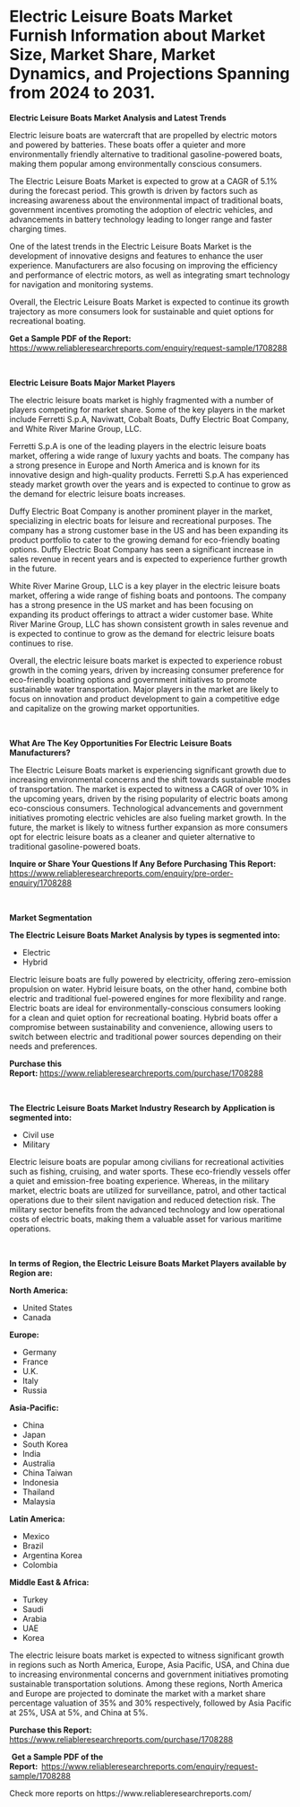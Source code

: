 <p><h1>Electric Leisure Boats Market Furnish Information about Market Size, Market Share, Market Dynamics, and Projections Spanning from 2024 to 2031.</h1></p><p><strong>Electric Leisure Boats Market Analysis and Latest Trends</strong></p>
<p><p>Electric leisure boats are watercraft that are propelled by electric motors and powered by batteries. These boats offer a quieter and more environmentally friendly alternative to traditional gasoline-powered boats, making them popular among environmentally conscious consumers.</p><p>The Electric Leisure Boats Market is expected to grow at a CAGR of 5.1% during the forecast period. This growth is driven by factors such as increasing awareness about the environmental impact of traditional boats, government incentives promoting the adoption of electric vehicles, and advancements in battery technology leading to longer range and faster charging times.</p><p>One of the latest trends in the Electric Leisure Boats Market is the development of innovative designs and features to enhance the user experience. Manufacturers are also focusing on improving the efficiency and performance of electric motors, as well as integrating smart technology for navigation and monitoring systems.</p><p>Overall, the Electric Leisure Boats Market is expected to continue its growth trajectory as more consumers look for sustainable and quiet options for recreational boating.</p></p>
<p><strong>Get a Sample PDF of the Report:&nbsp;</strong> <a href="https://www.reliableresearchreports.com/enquiry/request-sample/1708288">https://www.reliableresearchreports.com/enquiry/request-sample/1708288</a></p>
<p>&nbsp;</p>
<p><strong>Electric Leisure Boats Major Market Players</strong></p>
<p><p>The electric leisure boats market is highly fragmented with a number of players competing for market share. Some of the key players in the market include Ferretti S.p.A, Naviwatt, Cobalt Boats, Duffy Electric Boat Company, and White River Marine Group, LLC.</p><p>Ferretti S.p.A is one of the leading players in the electric leisure boats market, offering a wide range of luxury yachts and boats. The company has a strong presence in Europe and North America and is known for its innovative design and high-quality products. Ferretti S.p.A has experienced steady market growth over the years and is expected to continue to grow as the demand for electric leisure boats increases.</p><p>Duffy Electric Boat Company is another prominent player in the market, specializing in electric boats for leisure and recreational purposes. The company has a strong customer base in the US and has been expanding its product portfolio to cater to the growing demand for eco-friendly boating options. Duffy Electric Boat Company has seen a significant increase in sales revenue in recent years and is expected to experience further growth in the future.</p><p>White River Marine Group, LLC is a key player in the electric leisure boats market, offering a wide range of fishing boats and pontoons. The company has a strong presence in the US market and has been focusing on expanding its product offerings to attract a wider customer base. White River Marine Group, LLC has shown consistent growth in sales revenue and is expected to continue to grow as the demand for electric leisure boats continues to rise.</p><p>Overall, the electric leisure boats market is expected to experience robust growth in the coming years, driven by increasing consumer preference for eco-friendly boating options and government initiatives to promote sustainable water transportation. Major players in the market are likely to focus on innovation and product development to gain a competitive edge and capitalize on the growing market opportunities.</p></p>
<p>&nbsp;</p>
<p><strong>What Are The Key Opportunities For Electric Leisure Boats Manufacturers?</strong></p>
<p><p>The Electric Leisure Boats market is experiencing significant growth due to increasing environmental concerns and the shift towards sustainable modes of transportation. The market is expected to witness a CAGR of over 10% in the upcoming years, driven by the rising popularity of electric boats among eco-conscious consumers. Technological advancements and government initiatives promoting electric vehicles are also fueling market growth. In the future, the market is likely to witness further expansion as more consumers opt for electric leisure boats as a cleaner and quieter alternative to traditional gasoline-powered boats.</p></p>
<p><strong>Inquire or Share Your Questions If Any Before Purchasing This Report:</strong> <a href="https://www.reliableresearchreports.com/enquiry/pre-order-enquiry/1708288">https://www.reliableresearchreports.com/enquiry/pre-order-enquiry/1708288</a></p>
<p>&nbsp;</p>
<p><strong>Market Segmentation</strong></p>
<p><strong>The Electric Leisure Boats Market Analysis by types is segmented into:</strong></p>
<p><ul><li>Electric</li><li>Hybrid</li></ul></p>
<p><p>Electric leisure boats are fully powered by electricity, offering zero-emission propulsion on water. Hybrid leisure boats, on the other hand, combine both electric and traditional fuel-powered engines for more flexibility and range. Electric boats are ideal for environmentally-conscious consumers looking for a clean and quiet option for recreational boating. Hybrid boats offer a compromise between sustainability and convenience, allowing users to switch between electric and traditional power sources depending on their needs and preferences.</p></p>
<p><strong>Purchase this Report:&nbsp;</strong><a href="https://www.reliableresearchreports.com/purchase/1708288">https://www.reliableresearchreports.com/purchase/1708288</a></p>
<p>&nbsp;</p>
<p><strong>The Electric Leisure Boats Market Industry Research by Application is segmented into:</strong></p>
<p><ul><li>Civil use</li><li>Military</li></ul></p>
<p><p>Electric leisure boats are popular among civilians for recreational activities such as fishing, cruising, and water sports. These eco-friendly vessels offer a quiet and emission-free boating experience. Whereas, in the military market, electric boats are utilized for surveillance, patrol, and other tactical operations due to their silent navigation and reduced detection risk. The military sector benefits from the advanced technology and low operational costs of electric boats, making them a valuable asset for various maritime operations.</p></p>
<p>&nbsp;</p>
<p><strong>In terms of Region, the Electric Leisure Boats Market Players available by Region are:</strong></p>
<p>
    <p> <strong> North America: </strong>
        <ul>
            <li>United States</li>
            <li>Canada</li>
        </ul>
        </p> 
    <p> <strong> Europe: </strong>
        <ul>
            <li>Germany</li>
            <li>France</li>
            <li>U.K.</li>
            <li>Italy</li>
            <li>Russia</li>
        </ul>
        </p> 
    <p> <strong> Asia-Pacific: </strong>
        <ul>
            <li>China</li>
            <li>Japan</li>
            <li>South Korea</li>
            <li>India</li>
            <li>Australia</li>
            <li>China Taiwan</li>
            <li>Indonesia</li>
            <li>Thailand</li>
            <li>Malaysia</li>
        </ul>
        </p> 
    <p> <strong> Latin America: </strong>
        <ul>
            <li>Mexico</li>
            <li>Brazil</li>
            <li>Argentina Korea</li>
            <li>Colombia</li>
        </ul>
        </p> 
    <p> <strong> Middle East & Africa: </strong>
        <ul>
            <li>Turkey</li>
            <li>Saudi</li>
            <li>Arabia</li>
            <li>UAE</li>
            <li>Korea</li>
        </ul>
    </p>
    </p>
<p><p>The electric leisure boats market is expected to witness significant growth in regions such as North America, Europe, Asia Pacific, USA, and China due to increasing environmental concerns and government initiatives promoting sustainable transportation solutions. Among these regions, North America and Europe are projected to dominate the market with a market share percentage valuation of 35% and 30% respectively, followed by Asia Pacific at 25%, USA at 5%, and China at 5%.</p></p>
<p><strong>Purchase this Report: </strong><a href="https://www.reliableresearchreports.com/purchase/1708288">https://www.reliableresearchreports.com/purchase/1708288</a></p>
<p>&nbsp;<strong>Get a Sample PDF of the Report:&nbsp;&nbsp;</strong><a href="https://www.reliableresearchreports.com/enquiry/request-sample/1708288">https://www.reliableresearchreports.com/enquiry/request-sample/1708288</a></p>
<p><strong></strong></p>
<p>Check more reports on https://www.reliableresearchreports.com/</p>